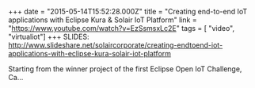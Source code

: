 +++
date = "2015-05-14T15:52:28.000Z"
title = "Creating end-to-end IoT applications with Eclipse Kura & Solair IoT Platform"
link = "https://www.youtube.com/watch?v=EzSsmsxLc2E"
tags = [ "video", "virtualiot"]
+++
SLIDES: http://www.slideshare.net/solaircorporate/creating-endtoend-iot-applications-with-eclipse-kura-solair-iot-platform

Starting from the winner project of the first Eclipse Open IoT Challenge, Ca…